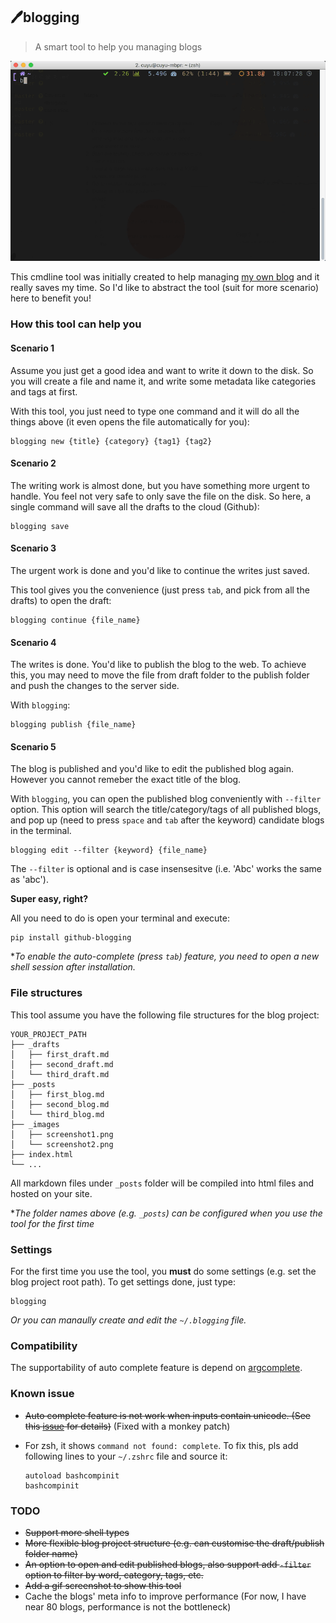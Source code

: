 ## 🖊blogging

> A smart tool to help you managing blogs

![screencast](/screencast.gif)

This cmdline tool was initially created to help managing [my own blog](http://cuyu.github.io) and it really saves my time. So I'd like to abstract the tool (suit for more scenario) here to benefit you!

### How this tool can help you

#### Scenario 1

Assume you just get a good idea and want to write it down to the disk. So you will create a file and name it, and write some metadata like categories and tags at first.

With this tool, you just need to type one command and it will do all the things above (it even opens the file automatically for you):

```
blogging new {title} {category} {tag1} {tag2}
```

#### Scenario 2

The writing work is almost done, but you have something more urgent to handle. You feel not very safe to only save the file on the disk. So here, a single command will save all the drafts to the cloud (Github):

```
blogging save
```

#### Scenario 3

The urgent work is done and you'd like to continue the writes just saved.

This tool gives you the convenience (just press `tab`, and pick from all the drafts) to open the draft:

```
blogging continue {file_name}
```

#### Scenario 4

The writes is done. You'd like to publish the blog to the web. To achieve this, you may need to move the file from draft folder to the publish folder and push the changes to the server side.

With `blogging`:

```
blogging publish {file_name}
```

#### Scenario 5

The blog is published and you'd like to edit the published blog again. However you cannot remeber the exact title of the blog. 

With `blogging`, you can open the published blog conveniently with `--filter` option. This option will search the title/category/tags of all published  blogs, and pop up (need to press `space` and  `tab`  after the keyword) candidate blogs in the terminal.

```
blogging edit --filter {keyword} {file_name}
```

The `--filter` is optional and is case insensesitve (i.e. 'Abc' works the same as 'abc').

**Super easy, right?**

All you need to do is open your terminal and execute:

```
pip install github-blogging
```

**To enable the auto-complete (press `tab`) feature, you need to open a new shell session after installation.*

### File structures

This tool assume you have the following file structures for the blog project:

```
YOUR_PROJECT_PATH
├── _drafts
│   ├── first_draft.md
│   ├── second_draft.md
│   └── third_draft.md
├── _posts
│   ├── first_blog.md
│   ├── second_blog.md
│   └── third_blog.md
├── _images
│   ├── screenshot1.png
│   └── screenshot2.png
├── index.html
└── ...
```

All markdown files under `_posts` folder will be compiled into html files and hosted on your site. 

**The folder names above (e.g. `_posts`) can be configured when you use the tool for the first time*

### Settings

For the first time you use the tool, you **must** do some settings (e.g. set the blog project root path). To get settings done, just type:

```
blogging
```

*Or you can manaully create and edit the `~/.blogging` file.*

### Compatibility

The supportability of auto complete feature is depend on [argcomplete](https://github.com/kislyuk/argcomplete).

### Known issue

- ~~Auto complete feature is not work when inputs contain unicode. (See this [issue](https://github.com/kislyuk/argcomplete/issues/228) for details)~~ (Fixed with a monkey patch)

- For zsh, it shows `command not found: complete`. To fix this, pls add following lines to your `~/.zshrc` file and source it:

  ```
  autoload bashcompinit
  bashcompinit
  ```



### TODO

- ~~Support more shell types~~
- ~~More flexible blog project structure (e.g. can customise the draft/publish folder name)~~
- ~~An option to open and edit published blogs, also support add `-filter` option to filter by word, category, tags, etc.~~
- ~~Add a gif screenshot to show this tool~~
- Cache the blogs' meta info to improve performance (For now, I have near 80 blogs, performance is not the bottleneck)

